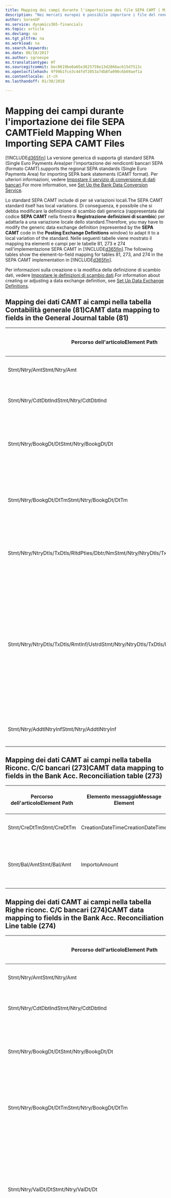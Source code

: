 ```yaml
---
title: Mapping dei campi durante l'importazione dei file SEPA CAMT | Microsoft Docs
description: "Nei mercati europei è possibile importare i file del rendiconto bancario negli standard SEPA (Single Euro Payments Area) locali."
author: SorenGP
ms.service: dynamics365-financials
ms.topic: article
ms.devlang: na
ms.tgt_pltfrm: na
ms.workload: na
ms.search.keywords: 
ms.date: 08/18/2017
ms.author: sgroespe
ms.translationtype: HT
ms.sourcegitcommit: bec0619be0a65e3625759e13d2866ac615d7513c
ms.openlocfilehash: 9f99b1fce3c44fdf2053a74b8fa090c6b69aef1a
ms.contentlocale: it-ch
ms.lasthandoff: 01/30/2018

---
```

# <a name="field-mapping-when-importing-sepa-camt-files"></a><span data-ttu-id="0277e-103">Mapping dei campi durante l'importazione dei file SEPA CAMT</span><span class="sxs-lookup"><span data-stu-id="0277e-103">Field Mapping When Importing SEPA CAMT Files</span></span>
[!INCLUDE[d365fin](includes/d365fin_md.md)] <span data-ttu-id="0277e-104">La versione generica di  supporta gli standard SEPA (Single Euro Payments Area)per l'importazione dei rendiconti bancari SEPA (formato CAMT).</span><span class="sxs-lookup"><span data-stu-id="0277e-104">supports the regional SEPA standards (Single Euro Payments Area) for importing SEPA bank statements (CAMT format).</span></span> <span data-ttu-id="0277e-105">Per ulteriori informazioni, vedere [Impostare il servizio di conversione di dati bancari](bank-how-setup-bank-data-conversion-service.md).</span><span class="sxs-lookup"><span data-stu-id="0277e-105">For more information, see [Set Up the Bank Data Conversion Service](bank-how-setup-bank-data-conversion-service.md).</span></span>  

 <span data-ttu-id="0277e-106">Lo standard SEPA CAMT include di per sé variazioni locali.</span><span class="sxs-lookup"><span data-stu-id="0277e-106">The SEPA CAMT standard itself has local variations.</span></span> <span data-ttu-id="0277e-107">Di conseguenza, è possibile che si debba modificare la definizione di scambio dati generica (rappresentata dal codice **SEPA CAMT** nella finestra **Registrazione definizioni di scambio**) per adattarla a una variazione locale dello standard.</span><span class="sxs-lookup"><span data-stu-id="0277e-107">Therefore, you may have to modify the generic data exchange definition (represented by the **SEPA CAMT** code in the **Posting Exchange Definitions** window) to adapt it to a local variation of the standard.</span></span> <span data-ttu-id="0277e-108">Nelle seguenti tabelle viene mostrato il mapping tra elementi e campi per le tabelle 81, 273 e 274 nell'implementazione SEPA CAMT in [!INCLUDE[d365fin](includes/d365fin_md.md)].</span><span class="sxs-lookup"><span data-stu-id="0277e-108">The following tables show the element-to-field mapping for tables 81, 273, and 274 in the SEPA CAMT implementation in [!INCLUDE[d365fin](includes/d365fin_md.md)].</span></span>  

 <span data-ttu-id="0277e-109">Per informazioni sulla creazione o la modifica della definizione di scambio dati, vedere [Impostare le definizioni di scambio dati](across-how-to-set-up-data-exchange-definitions.md).</span><span class="sxs-lookup"><span data-stu-id="0277e-109">For information about creating or adjusting a data exchange definition, see [Set Up Data Exchange Definitions](across-how-to-set-up-data-exchange-definitions.md).</span></span>  

## <a name="camt-data-mapping-to-fields-in-the-general-journal-table-81"></a><span data-ttu-id="0277e-110">Mapping dei dati CAMT ai campi nella tabella Contabilità generale (81)</span><span class="sxs-lookup"><span data-stu-id="0277e-110">CAMT data mapping to fields in the General Journal table (81)</span></span>  

|<span data-ttu-id="0277e-111">Percorso dell'articolo</span><span class="sxs-lookup"><span data-stu-id="0277e-111">Element Path</span></span>|<span data-ttu-id="0277e-112">Elemento messaggio</span><span class="sxs-lookup"><span data-stu-id="0277e-112">Message Element</span></span>|<span data-ttu-id="0277e-113">Tipo di dati</span><span class="sxs-lookup"><span data-stu-id="0277e-113">Data Type</span></span>|<span data-ttu-id="0277e-114">Descrizione</span><span class="sxs-lookup"><span data-stu-id="0277e-114">Description</span></span>|<span data-ttu-id="0277e-115">Identificatore segno negativo</span><span class="sxs-lookup"><span data-stu-id="0277e-115">Negative-Sign Identifier</span></span>|<span data-ttu-id="0277e-116">Nr. campo</span><span class="sxs-lookup"><span data-stu-id="0277e-116">Field No.</span></span>|<span data-ttu-id="0277e-117">Nome campo</span><span class="sxs-lookup"><span data-stu-id="0277e-117">Field Name</span></span>|  
|------------------|---------------------|---------------|-----------------|-------------------------------|---------------|----------------|  
|<span data-ttu-id="0277e-118">Stmt/Ntry/Amt</span><span class="sxs-lookup"><span data-stu-id="0277e-118">Stmt/Ntry/Amt</span></span>|<span data-ttu-id="0277e-119">Importo</span><span class="sxs-lookup"><span data-stu-id="0277e-119">Amount</span></span>|<span data-ttu-id="0277e-120">Decimale</span><span class="sxs-lookup"><span data-stu-id="0277e-120">Decimal</span></span>|<span data-ttu-id="0277e-121">Specifica l'importo di denaro nel movimento cassa.</span><span class="sxs-lookup"><span data-stu-id="0277e-121">The amount of money in the cash entry</span></span>||<span data-ttu-id="0277e-122">13</span><span class="sxs-lookup"><span data-stu-id="0277e-122">13</span></span>|<span data-ttu-id="0277e-123">Importo</span><span class="sxs-lookup"><span data-stu-id="0277e-123">Amount</span></span>|  
|<span data-ttu-id="0277e-124">Stmt/Ntry/CdtDbtInd</span><span class="sxs-lookup"><span data-stu-id="0277e-124">Stmt/Ntry/CdtDbtInd</span></span>|<span data-ttu-id="0277e-125">CreditDebitIndicator</span><span class="sxs-lookup"><span data-stu-id="0277e-125">CreditDebitIndicator</span></span>|<span data-ttu-id="0277e-126">Testo</span><span class="sxs-lookup"><span data-stu-id="0277e-126">Text</span></span>|<span data-ttu-id="0277e-127">Indica se il movimento è un credito o un debito</span><span class="sxs-lookup"><span data-stu-id="0277e-127">Indicates whether the entry is a credit or a debit entry</span></span>|<span data-ttu-id="0277e-128">DBIT</span><span class="sxs-lookup"><span data-stu-id="0277e-128">DBIT</span></span>|<span data-ttu-id="0277e-129">13</span><span class="sxs-lookup"><span data-stu-id="0277e-129">13</span></span>|<span data-ttu-id="0277e-130">Importo</span><span class="sxs-lookup"><span data-stu-id="0277e-130">Amount</span></span>|  
|<span data-ttu-id="0277e-131">Stmt/Ntry/BookgDt/Dt</span><span class="sxs-lookup"><span data-stu-id="0277e-131">Stmt/Ntry/BookgDt/Dt</span></span>|<span data-ttu-id="0277e-132">Data</span><span class="sxs-lookup"><span data-stu-id="0277e-132">Date</span></span>|<span data-ttu-id="0277e-133">Data</span><span class="sxs-lookup"><span data-stu-id="0277e-133">Date</span></span>|<span data-ttu-id="0277e-134">Data in cui un movimento viene registrato in un conto nei registri di chi utilizza il conto</span><span class="sxs-lookup"><span data-stu-id="0277e-134">The date when an entry is posted to an account on the account servicer's books</span></span>||<span data-ttu-id="0277e-135">5</span><span class="sxs-lookup"><span data-stu-id="0277e-135">5</span></span>|<span data-ttu-id="0277e-136">Data di registrazione:</span><span class="sxs-lookup"><span data-stu-id="0277e-136">Posting Date</span></span>|  
|<span data-ttu-id="0277e-137">Stmt/Ntry/BookgDt/DtTm</span><span class="sxs-lookup"><span data-stu-id="0277e-137">Stmt/Ntry/BookgDt/DtTm</span></span>|<span data-ttu-id="0277e-138">DataOra</span><span class="sxs-lookup"><span data-stu-id="0277e-138">DateTime</span></span>|<span data-ttu-id="0277e-139">DataOra</span><span class="sxs-lookup"><span data-stu-id="0277e-139">DateTime</span></span>|<span data-ttu-id="0277e-140">Data e ora in cui un movimento viene registrato in un conto nei registri di chi utilizza il conto</span><span class="sxs-lookup"><span data-stu-id="0277e-140">The date and time when an entry is posted to an account on the account servicer's books</span></span>||<span data-ttu-id="0277e-141">5</span><span class="sxs-lookup"><span data-stu-id="0277e-141">5</span></span>|<span data-ttu-id="0277e-142">Data di registrazione:</span><span class="sxs-lookup"><span data-stu-id="0277e-142">Posting Date</span></span>|  
|<span data-ttu-id="0277e-143">Stmt/Ntry/NtryDtls/TxDtls/RltdPties/Dbtr/Nm</span><span class="sxs-lookup"><span data-stu-id="0277e-143">Stmt/Ntry/NtryDtls/TxDtls/RltdPties/Dbtr/Nm</span></span>|<span data-ttu-id="0277e-144">Nome</span><span class="sxs-lookup"><span data-stu-id="0277e-144">Name</span></span>|<span data-ttu-id="0277e-145">Testo</span><span class="sxs-lookup"><span data-stu-id="0277e-145">Text</span></span>|<span data-ttu-id="0277e-146">Nome della parte che deve una somma di denaro al creditore (finale)</span><span class="sxs-lookup"><span data-stu-id="0277e-146">The name of the party that owes an amount of money to the (ultimate) creditor</span></span>||<span data-ttu-id="0277e-147">1221</span><span class="sxs-lookup"><span data-stu-id="0277e-147">1221</span></span>|<span data-ttu-id="0277e-148">Informazioni sul pagante</span><span class="sxs-lookup"><span data-stu-id="0277e-148">Payer Information</span></span>|  
|<span data-ttu-id="0277e-149">Stmt/Ntry/NtryDtls/TxDtls/RmtInf/Ustrd</span><span class="sxs-lookup"><span data-stu-id="0277e-149">Stmt/Ntry/NtryDtls/TxDtls/RmtInf/Ustrd</span></span>|<span data-ttu-id="0277e-150">Non strutturato</span><span class="sxs-lookup"><span data-stu-id="0277e-150">Unstructured</span></span>|<span data-ttu-id="0277e-151">Testo</span><span class="sxs-lookup"><span data-stu-id="0277e-151">Text</span></span>|<span data-ttu-id="0277e-152">Informazioni fornite per consentire la corrispondenza o riconciliazione di un movimento con gli articoli oggetto del pagamento, come le fatture aziendali in un sistema conto clienti, in un form non strutturato</span><span class="sxs-lookup"><span data-stu-id="0277e-152">Information supplied to enable the matching/reconciliation of an entry with the items that the payment is intended to settle, such as commercial invoices in an accounts-receivable system, in an unstructured form</span></span>||<span data-ttu-id="0277e-153">8</span><span class="sxs-lookup"><span data-stu-id="0277e-153">8</span></span>|<span data-ttu-id="0277e-154">Descrizione</span><span class="sxs-lookup"><span data-stu-id="0277e-154">Description</span></span>|  
|<span data-ttu-id="0277e-155">Stmt/Ntry/AddtlNtryInf</span><span class="sxs-lookup"><span data-stu-id="0277e-155">Stmt/Ntry/AddtlNtryInf</span></span>|<span data-ttu-id="0277e-156">AdditionalEntryInformation</span><span class="sxs-lookup"><span data-stu-id="0277e-156">AdditionalEntryInformation</span></span>|<span data-ttu-id="0277e-157">Testo</span><span class="sxs-lookup"><span data-stu-id="0277e-157">Text</span></span>|<span data-ttu-id="0277e-158">Informazioni aggiuntive relative al movimento</span><span class="sxs-lookup"><span data-stu-id="0277e-158">Additional information about the entry</span></span>||<span data-ttu-id="0277e-159">1222</span><span class="sxs-lookup"><span data-stu-id="0277e-159">1222</span></span>|<span data-ttu-id="0277e-160">Informazioni sulla transazione</span><span class="sxs-lookup"><span data-stu-id="0277e-160">Transaction Information</span></span>|  

## <a name="camt-data-mapping-to-fields-in-the-bank-acc-reconciliation-table-273"></a><span data-ttu-id="0277e-161">Mapping dei dati CAMT ai campi nella tabella Riconc. C/C bancari (273)</span><span class="sxs-lookup"><span data-stu-id="0277e-161">CAMT data mapping to fields in the Bank Acc. Reconciliation table (273)</span></span>  

|<span data-ttu-id="0277e-162">Percorso dell'articolo</span><span class="sxs-lookup"><span data-stu-id="0277e-162">Element Path</span></span>|<span data-ttu-id="0277e-163">Elemento messaggio</span><span class="sxs-lookup"><span data-stu-id="0277e-163">Message Element</span></span>|<span data-ttu-id="0277e-164">Tipo di dati</span><span class="sxs-lookup"><span data-stu-id="0277e-164">Data Type</span></span>|<span data-ttu-id="0277e-165">Descrizione</span><span class="sxs-lookup"><span data-stu-id="0277e-165">Description</span></span>|<span data-ttu-id="0277e-166">Identificatore segno negativo</span><span class="sxs-lookup"><span data-stu-id="0277e-166">Negative-Sign Identifier</span></span>|<span data-ttu-id="0277e-167">Nr. campo</span><span class="sxs-lookup"><span data-stu-id="0277e-167">Field No.</span></span>|<span data-ttu-id="0277e-168">Nome campo</span><span class="sxs-lookup"><span data-stu-id="0277e-168">Field Name</span></span>|  
|------------------|---------------------|---------------|-----------------|-------------------------------|---------------|----------------|  
|<span data-ttu-id="0277e-169">Stmt/CreDtTm</span><span class="sxs-lookup"><span data-stu-id="0277e-169">Stmt/CreDtTm</span></span>|<span data-ttu-id="0277e-170">CreationDateTime</span><span class="sxs-lookup"><span data-stu-id="0277e-170">CreationDateTime</span></span>|<span data-ttu-id="0277e-171">Data</span><span class="sxs-lookup"><span data-stu-id="0277e-171">Date</span></span>|<span data-ttu-id="0277e-172">Data e ora di creazione del messaggio</span><span class="sxs-lookup"><span data-stu-id="0277e-172">The date and time when the message was created</span></span>||<span data-ttu-id="0277e-173">3</span><span class="sxs-lookup"><span data-stu-id="0277e-173">3</span></span>|<span data-ttu-id="0277e-174">Data estratto conto</span><span class="sxs-lookup"><span data-stu-id="0277e-174">Statement Date</span></span>|  
|<span data-ttu-id="0277e-175">Stmt/Bal/Amt</span><span class="sxs-lookup"><span data-stu-id="0277e-175">Stmt/Bal/Amt</span></span>|<span data-ttu-id="0277e-176">Importo</span><span class="sxs-lookup"><span data-stu-id="0277e-176">Amount</span></span>|<span data-ttu-id="0277e-177">Decimale</span><span class="sxs-lookup"><span data-stu-id="0277e-177">Decimal</span></span>|<span data-ttu-id="0277e-178">Importo risultante dagli importi al netto per tutti i movimenti dare e avere</span><span class="sxs-lookup"><span data-stu-id="0277e-178">The amount resulting from the netted amounts for all debit and credit entries</span></span>||<span data-ttu-id="0277e-179">4</span><span class="sxs-lookup"><span data-stu-id="0277e-179">4</span></span>|<span data-ttu-id="0277e-180">Saldo finale estratto conto</span><span class="sxs-lookup"><span data-stu-id="0277e-180">Statement Ending Balance</span></span>|  

## <a name="camt-data-mapping-to-fields-in-the-bank-acc-reconciliation-line-table-274"></a><span data-ttu-id="0277e-181">Mapping dei dati CAMT ai campi nella tabella Righe riconc. C/C bancari (274)</span><span class="sxs-lookup"><span data-stu-id="0277e-181">CAMT data mapping to fields in the Bank Acc. Reconciliation Line table (274)</span></span>  

|<span data-ttu-id="0277e-182">Percorso dell'articolo</span><span class="sxs-lookup"><span data-stu-id="0277e-182">Element Path</span></span>|<span data-ttu-id="0277e-183">Elemento messaggio</span><span class="sxs-lookup"><span data-stu-id="0277e-183">Message Element</span></span>|<span data-ttu-id="0277e-184">Tipo di dati</span><span class="sxs-lookup"><span data-stu-id="0277e-184">Data Type</span></span>|<span data-ttu-id="0277e-185">Descrizione</span><span class="sxs-lookup"><span data-stu-id="0277e-185">Description</span></span>|<span data-ttu-id="0277e-186">Identificatore segno negativo</span><span class="sxs-lookup"><span data-stu-id="0277e-186">Negative-Sign Identifier</span></span>|<span data-ttu-id="0277e-187">Nr. campo</span><span class="sxs-lookup"><span data-stu-id="0277e-187">Field No.</span></span>|<span data-ttu-id="0277e-188">Nome campo</span><span class="sxs-lookup"><span data-stu-id="0277e-188">Field Name</span></span>|  
|------------------|---------------------|---------------|-----------------|-------------------------------|---------------|----------------|  
|<span data-ttu-id="0277e-189">Stmt/Ntry/Amt</span><span class="sxs-lookup"><span data-stu-id="0277e-189">Stmt/Ntry/Amt</span></span>|<span data-ttu-id="0277e-190">Importo</span><span class="sxs-lookup"><span data-stu-id="0277e-190">Amount</span></span>|<span data-ttu-id="0277e-191">Decimale</span><span class="sxs-lookup"><span data-stu-id="0277e-191">Decimal</span></span>|<span data-ttu-id="0277e-192">Specifica l'importo di denaro nel movimento cassa.</span><span class="sxs-lookup"><span data-stu-id="0277e-192">The amount of money in the cash entry</span></span>||<span data-ttu-id="0277e-193">7</span><span class="sxs-lookup"><span data-stu-id="0277e-193">7</span></span>|<span data-ttu-id="0277e-194">Importo estratto conto</span><span class="sxs-lookup"><span data-stu-id="0277e-194">Statement Amount</span></span>|  
|<span data-ttu-id="0277e-195">Stmt/Ntry/CdtDbtInd</span><span class="sxs-lookup"><span data-stu-id="0277e-195">Stmt/Ntry/CdtDbtInd</span></span>|<span data-ttu-id="0277e-196">CreditDebitIndicator</span><span class="sxs-lookup"><span data-stu-id="0277e-196">CreditDebitIndicator</span></span>|<span data-ttu-id="0277e-197">Testo</span><span class="sxs-lookup"><span data-stu-id="0277e-197">Text</span></span>|<span data-ttu-id="0277e-198">Indica se il movimento è un credito o un debito</span><span class="sxs-lookup"><span data-stu-id="0277e-198">Indicates whether the entry is a credit or a debit entry</span></span>|<span data-ttu-id="0277e-199">DBIT</span><span class="sxs-lookup"><span data-stu-id="0277e-199">DBIT</span></span>|<span data-ttu-id="0277e-200">7</span><span class="sxs-lookup"><span data-stu-id="0277e-200">7</span></span>|<span data-ttu-id="0277e-201">Importo estratto conto</span><span class="sxs-lookup"><span data-stu-id="0277e-201">Statement Amount</span></span>|  
|<span data-ttu-id="0277e-202">Stmt/Ntry/BookgDt/Dt</span><span class="sxs-lookup"><span data-stu-id="0277e-202">Stmt/Ntry/BookgDt/Dt</span></span>|<span data-ttu-id="0277e-203">Data</span><span class="sxs-lookup"><span data-stu-id="0277e-203">Date</span></span>|<span data-ttu-id="0277e-204">Data</span><span class="sxs-lookup"><span data-stu-id="0277e-204">Date</span></span>|<span data-ttu-id="0277e-205">Data in cui un movimento viene registrato in un conto nei registri di chi utilizza il conto</span><span class="sxs-lookup"><span data-stu-id="0277e-205">The date when an entry is posted to an account on the account servicer's books</span></span>||<span data-ttu-id="0277e-206">5</span><span class="sxs-lookup"><span data-stu-id="0277e-206">5</span></span>|<span data-ttu-id="0277e-207">Data transazione</span><span class="sxs-lookup"><span data-stu-id="0277e-207">Transaction Date</span></span>|  
|<span data-ttu-id="0277e-208">Stmt/Ntry/BookgDt/DtTm</span><span class="sxs-lookup"><span data-stu-id="0277e-208">Stmt/Ntry/BookgDt/DtTm</span></span>|<span data-ttu-id="0277e-209">DataOra</span><span class="sxs-lookup"><span data-stu-id="0277e-209">DateTime</span></span>|<span data-ttu-id="0277e-210">DataOra</span><span class="sxs-lookup"><span data-stu-id="0277e-210">DateTime</span></span>|<span data-ttu-id="0277e-211">Data e ora in cui un movimento viene registrato in un conto nei registri di chi utilizza il conto</span><span class="sxs-lookup"><span data-stu-id="0277e-211">The date and time when an entry is posted to an account on the account servicer's books</span></span>||<span data-ttu-id="0277e-212">5</span><span class="sxs-lookup"><span data-stu-id="0277e-212">5</span></span>|<span data-ttu-id="0277e-213">Data transazione</span><span class="sxs-lookup"><span data-stu-id="0277e-213">Transaction Date</span></span>|  
|<span data-ttu-id="0277e-214">Stmt/Ntry/ValDt/Dt</span><span class="sxs-lookup"><span data-stu-id="0277e-214">Stmt/Ntry/ValDt/Dt</span></span>|<span data-ttu-id="0277e-215">Data</span><span class="sxs-lookup"><span data-stu-id="0277e-215">Date</span></span>|<span data-ttu-id="0277e-216">Data</span><span class="sxs-lookup"><span data-stu-id="0277e-216">Date</span></span>|<span data-ttu-id="0277e-217">Data in cui i cespiti diventano disponibili al proprietario del conto nel caso di un movimento in avere o cessano di essere disponibili nel caso di un movimento in dare</span><span class="sxs-lookup"><span data-stu-id="0277e-217">The date when assets become available to the account owner in case of a credit entry, or cease to be available to the account owner in case of a debit entry</span></span>||<span data-ttu-id="0277e-218">12</span><span class="sxs-lookup"><span data-stu-id="0277e-218">12</span></span>|<span data-ttu-id="0277e-219">Data valuta</span><span class="sxs-lookup"><span data-stu-id="0277e-219">Value Date</span></span>|  
|<span data-ttu-id="0277e-220">Stmt/Ntry/ValDt/DtTm</span><span class="sxs-lookup"><span data-stu-id="0277e-220">Stmt/Ntry/ValDt/DtTm</span></span>|<span data-ttu-id="0277e-221">DataOra</span><span class="sxs-lookup"><span data-stu-id="0277e-221">DateTime</span></span>|<span data-ttu-id="0277e-222">DataOra</span><span class="sxs-lookup"><span data-stu-id="0277e-222">DateTime</span></span>|<span data-ttu-id="0277e-223">Data e ora in cui i cespiti diventano disponibili al proprietario del conto nel caso di un movimento in avere o cessano di essere disponibili nel caso di un movimento in dare</span><span class="sxs-lookup"><span data-stu-id="0277e-223">The date and time when assets become available to the account owner in case of a credit entry, or cease to be available to the account owner in case of a debit entry</span></span>||<span data-ttu-id="0277e-224">12</span><span class="sxs-lookup"><span data-stu-id="0277e-224">12</span></span>|<span data-ttu-id="0277e-225">Data valuta</span><span class="sxs-lookup"><span data-stu-id="0277e-225">Value Date</span></span>|  
|<span data-ttu-id="0277e-226">Stmt/Ntry/NtryDtls/TxDtls/RltdPties/Dbtr/Nm</span><span class="sxs-lookup"><span data-stu-id="0277e-226">Stmt/Ntry/NtryDtls/TxDtls/RltdPties/Dbtr/Nm</span></span>|<span data-ttu-id="0277e-227">Nome</span><span class="sxs-lookup"><span data-stu-id="0277e-227">Name</span></span>|<span data-ttu-id="0277e-228">Testo</span><span class="sxs-lookup"><span data-stu-id="0277e-228">Text</span></span>|<span data-ttu-id="0277e-229">Nome della parte che deve una somma di denaro al creditore (finale)</span><span class="sxs-lookup"><span data-stu-id="0277e-229">The name of the party that owes an amount of money to the (ultimate) creditor</span></span>||<span data-ttu-id="0277e-230">15</span><span class="sxs-lookup"><span data-stu-id="0277e-230">15</span></span>|<span data-ttu-id="0277e-231">Informazioni sul pagante</span><span class="sxs-lookup"><span data-stu-id="0277e-231">Payer Information</span></span>|  
|<span data-ttu-id="0277e-232">Stmt/Ntry/NtryDtls/TxDtls/RmtInf/Ustrd</span><span class="sxs-lookup"><span data-stu-id="0277e-232">Stmt/Ntry/NtryDtls/TxDtls/RmtInf/Ustrd</span></span>|<span data-ttu-id="0277e-233">Non strutturato</span><span class="sxs-lookup"><span data-stu-id="0277e-233">Unstructured</span></span>|<span data-ttu-id="0277e-234">Testo</span><span class="sxs-lookup"><span data-stu-id="0277e-234">Text</span></span>|<span data-ttu-id="0277e-235">Informazioni fornite per consentire la corrispondenza o riconciliazione di un movimento con gli articoli oggetto del pagamento, come le fatture aziendali in un sistema conto clienti, in un form non strutturato</span><span class="sxs-lookup"><span data-stu-id="0277e-235">Information supplied to enable the matching/reconciliation of an entry with the items that the payment is intended to settle, such as commercial invoices in an accounts-receivable system, in an unstructured form</span></span>||<span data-ttu-id="0277e-236">6</span><span class="sxs-lookup"><span data-stu-id="0277e-236">6</span></span>|<span data-ttu-id="0277e-237">Descrizione</span><span class="sxs-lookup"><span data-stu-id="0277e-237">Description</span></span>|  
|<span data-ttu-id="0277e-238">Stmt/Ntry/AddtlNtryInf</span><span class="sxs-lookup"><span data-stu-id="0277e-238">Stmt/Ntry/AddtlNtryInf</span></span>|<span data-ttu-id="0277e-239">AdditionalEntryInformation</span><span class="sxs-lookup"><span data-stu-id="0277e-239">AdditionalEntryInformation</span></span>|<span data-ttu-id="0277e-240">Testo</span><span class="sxs-lookup"><span data-stu-id="0277e-240">Text</span></span>|<span data-ttu-id="0277e-241">Informazioni aggiuntive relative al movimento</span><span class="sxs-lookup"><span data-stu-id="0277e-241">Additional information about the entry</span></span>||<span data-ttu-id="0277e-242">16</span><span class="sxs-lookup"><span data-stu-id="0277e-242">16</span></span>|<span data-ttu-id="0277e-243">Informazioni sulla transazione</span><span class="sxs-lookup"><span data-stu-id="0277e-243">Transaction Information</span></span>|  

 <span data-ttu-id="0277e-244">Gli elementi nel nodo **Ntry** importati in [!INCLUDE[d365fin](includes/d365fin_md.md)], ma di cui non è stato eseguito il mapping ad alcun campo, vengono memorizzati nella tabella **Registrazione definizione colonna scambio dati**.</span><span class="sxs-lookup"><span data-stu-id="0277e-244">Elements in the **Ntry** node that are imported into [!INCLUDE[d365fin](includes/d365fin_md.md)] but not mapped to any fields are stored in the **Posting Exch. Column Def** table.</span></span> <span data-ttu-id="0277e-245">Gli utenti possono vedere gli elementi nelle finestre **Registrazione riconciliazione pagamenti**, **Collegamento pagamenti** e **Riconciliazioni C/C bancari** scegliendo l'azione **Dettagli riga rendiconto bancario**.</span><span class="sxs-lookup"><span data-stu-id="0277e-245">Users can view these elements from the **Payment Reconciliation Journal**, **Payment Application**, and **Bank Acc. Reconciliation** windows by choosing the **Bank Statement Line Details** action.</span></span> <span data-ttu-id="0277e-246">Per ulteriori informazioni, vedere [Riconciliare i pagamenti utilizzando il collegamento automatico](receivables-how-reconcile-payments-auto-application.md).</span><span class="sxs-lookup"><span data-stu-id="0277e-246">For more information, see [Reconcile Payments Using Automatic Application](receivables-how-reconcile-payments-auto-application.md).</span></span>  
## <a name="see-also"></a><span data-ttu-id="0277e-247">Vedi anche</span><span class="sxs-lookup"><span data-stu-id="0277e-247">See Also</span></span>  
[<span data-ttu-id="0277e-248">Impostazione dello scambio di dati</span><span class="sxs-lookup"><span data-stu-id="0277e-248">Setting Up Data Exchange</span></span>](across-set-up-data-exchange.md)  
[<span data-ttu-id="0277e-249">Scambio di dati in modalità elettronica</span><span class="sxs-lookup"><span data-stu-id="0277e-249">Exchanging Data Electronically</span></span>](across-data-exchange.md)  
<span data-ttu-id="0277e-250">[Impostare il servizio di conversione di dati bancari](bank-how-setup-bank-data-conversion-service.md) </span><span class="sxs-lookup"><span data-stu-id="0277e-250">[Set Up the Bank Data Conversion Service](bank-how-setup-bank-data-conversion-service.md) </span></span>  
[<span data-ttu-id="0277e-251">Utilizzare gli schemi XML per preparare le definizioni di scambio dati</span><span class="sxs-lookup"><span data-stu-id="0277e-251">Use XML Schemas to Prepare Data Exchange Definitions</span></span>](across-how-to-use-xml-schemas-to-prepare-data-exchange-definitions.md)  
[<span data-ttu-id="0277e-252">Riconciliare i pagamenti utilizzando il collegamento automatico</span><span class="sxs-lookup"><span data-stu-id="0277e-252">Reconcile Payments Using Automatic Application</span></span>](receivables-how-reconcile-payments-auto-application.md)  

